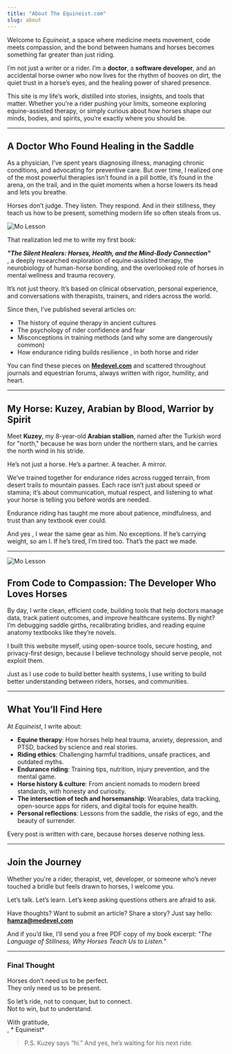 ```yaml
---
title: "About The Equineist.com"
slug: about
---
```


Welcome to *Equineist*, a space where medicine meets movement, code meets compassion, and the bond between humans and horses becomes something far greater than just riding.

I’m not just a writer or a rider. I’m a **doctor**, a **software developer**, and an accidental horse owner who now lives for the rhythm of hooves on dirt, the quiet trust in a horse’s eyes, and the healing power of shared presence.

This site is my life’s work, distilled into stories, insights, and tools that matter. Whether you're a rider pushing your limits, someone exploring equine-assisted therapy, or simply curious about how horses shape our minds, bodies, and spirits, you’re exactly where you should be.

---

## A Doctor Who Found Healing in the Saddle

As a physician, I’ve spent years diagnosing illness, managing chronic conditions, and advocating for preventive care. But over time, I realized one of the most powerful therapies isn’t found in a pill bottle, it’s found in the arena, on the trail, and in the quiet moments when a horse lowers its head and lets you breathe.

Horses don’t judge. They listen. They respond. And in their stillness, they teach us how to be present, something modern life so often steals from us.

![Mo Lesson](/post_covers/_mo_23.jpg)

That realization led me to write my first book:

***"The Silent Healers: Horses, Health, and the Mind-Body Connection"***  
,  a deeply researched exploration of equine-assisted therapy, the neurobiology of human-horse bonding, and the overlooked role of horses in mental wellness and trauma recovery.

It’s not just theory. It’s based on clinical observation, personal experience, and conversations with therapists, trainers, and riders across the world.

Since then, I’ve published several articles on:
- The history of equine therapy in ancient cultures
- The psychology of rider confidence and fear
- Misconceptions in training methods (and why some are dangerously common)
- How endurance riding builds resilience ,  in both horse and rider

You can find these pieces on **[Medevel.com](https://medevel.com)** and scattered throughout journals and equestrian forums, always written with rigor, humility, and heart.

---

## My Horse: Kuzey, Arabian by Blood, Warrior by Spirit

Meet **Kuzey**, my 8-year-old **Arabian stallion**, named after the Turkish word for "north," because he was born under the northern stars, and he carries the north wind in his stride.

He’s not just a horse. He’s a partner. A teacher. A mirror.

We’ve trained together for endurance rides across rugged terrain, from desert trails to mountain passes. Each race isn’t just about speed or stamina; it’s about communication, mutual respect, and listening to what your horse is telling you before words are needed.

Endurance riding has taught me more about patience, mindfulness, and trust than any textbook ever could.

And yes ,  I wear the same gear as him. No exceptions. If he’s carrying weight, so am I. If he’s tired, I’m tired too. That’s the pact we made.

---

![Mo Lesson](/post_covers/_mo_32.jpg)

## From Code to Compassion: The Developer Who Loves Horses

By day, I write clean, efficient code, building tools that help doctors manage data, track patient outcomes, and improve healthcare systems. By night? I’m debugging saddle girths, recalibrating bridles, and reading equine anatomy textbooks like they’re novels.

I built this website myself, using open-source tools, secure hosting, and privacy-first design, because I believe technology should serve people, not exploit them.

Just as I use code to build better health systems, I use writing to build better understanding between riders, horses, and communities.

---

## What You’ll Find Here

At *Equineist*, I write about:

- **Equine therapy**: How horses help heal trauma, anxiety, depression, and PTSD, backed by science and real stories.
- **Riding ethics**: Challenging harmful traditions, unsafe practices, and outdated myths.
- **Endurance riding**: Training tips, nutrition, injury prevention, and the mental game.
- **Horse history & culture**: From ancient nomads to modern breed standards, with honesty and curiosity.
- **The intersection of tech and horsemanship**: Wearables, data tracking, open-source apps for riders, and digital tools for equine health.
- **Personal reflections**: Lessons from the saddle, the risks of ego, and the beauty of surrender.

Every post is written with care, because horses deserve nothing less.

---

##  Join the Journey

Whether you're a rider, therapist, vet, developer, or someone who’s never touched a bridle but feels drawn to horses, I welcome you.

Let’s talk. Let’s learn. Let’s keep asking questions others are afraid to ask.

Have thoughts? Want to submit an article? Share a story? Just say hello:  
 **hamza@medevel.com**

And if you’d like, I’ll send you a free PDF copy of my book excerpt: *"The Language of Stillness, Why Horses Teach Us to Listen."*

---

### Final Thought

Horses don’t need us to be perfect.  
They only need us to be present.

So let’s ride, not to conquer, but to connect.  
Not to win, but to understand.

With gratitude,  
,  * Equineist*

> P.S. Kuzey says “hi.” And yes, he’s waiting for his next ride.

